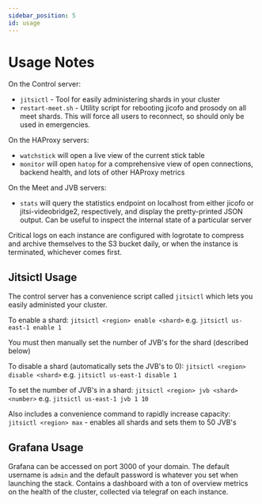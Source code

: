 ```yaml
---
sidebar_position: 5
id: usage
---
```


# Usage Notes

On the Control server:
* `jitsictl` - Tool for easily administering shards in your cluster
* `restart-meet.sh` - Utility script for rebooting jicofo and prosody on all meet shards. This will force all users to reconnect, so should only be used in emergencies.

On the HAProxy servers:
* `watchstick` will open a live view of the current stick table
* `monitor` will open `hatop` for a comprehensive view of open connections, backend health, and lots of other HAProxy metrics

On the Meet and JVB servers:
* `stats` will query the statistics endpoint on localhost from either jicofo or jitsi-videobridge2, respectively, and display the pretty-printed JSON output. Can be useful to inspect the internal state of a particular server

Critical logs on each instance are configured with logrotate to compress and archive themselves to the S3 bucket daily, or when the instance is terminated, whichever comes first.

## Jitsictl Usage
The control server has a convenience script called `jitsictl` which lets you easily administed your cluster.

To enable a shard:
`jitsictl <region> enable <shard>`
e.g.
`jitsictl us-east-1 enable 1`

You must then manually set the number of JVB's for the shard (described below)

To disable a shard (automatically sets the JVB's to 0):
`jitsictl <region> disable <shard>`
e.g.
`jitsictl us-east-1 disable 1`

To set the number of JVB's in a shard:
`jitsictl <region> jvb <shard> <number>`
e.g.
`jitsictl us-east-1 jvb 1 10`

Also includes a convenience command to rapidly increase capacity:
`jitsictl <region> max` - enables all shards and sets them to 50 JVB's

## Grafana Usage
Grafana can be accessed on port 3000 of your domain. The default username is `admin` and the default password is whatever you set when launching the stack. Contains a dashboard with a ton of overview metrics on the health of the cluster, collected via telegraf on each instance.
